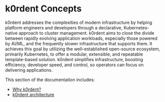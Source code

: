 # k0rdent Concepts

k0rdent addresses the complexities of modern infrastructure by helping platform 
engineers and developers through a declarative, Kubernetes-native approach to 
cluster management. k0rdent aims to close the divide between rapidly evolving 
application workloads, especially those powered by AI/ML, and the frequently slower 
infrastructure that supports them. It achieves this goal by utilizing the 
well-established open-source ecosystem, primarily Kubernetes, to offer a modular, 
extensible, and repeatable template-based solution. k0rdent simplifies infrastructure, 
boosting efficiency, developer speed, and control, so operators can focus on delivering 
applications.

This section of the documentation includes:

- [Why k0rdent?](why-k0rdent.md)
- [k0rdent architecture](k0rdent-architecture.md)